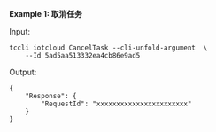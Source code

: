 **Example 1: 取消任务**



Input: 

```
tccli iotcloud CancelTask --cli-unfold-argument  \
    --Id 5ad5aa513332ea4cb86e9ad5
```

Output: 
```
{
    "Response": {
        "RequestId": "xxxxxxxxxxxxxxxxxxxxxxx"
    }
}
```

